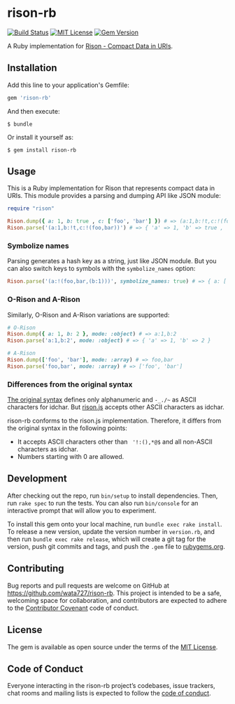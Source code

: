 # rison-rb
[![Build Status](https://github.com/wata727/rison-rb/workflows/spec/badge.svg?branch=master)](https://github.com/wata727/rison-rb/actions)
[![MIT License](http://img.shields.io/badge/license-MIT-blue.svg?style=flat)](LICENSE.txt)
[![Gem Version](https://badge.fury.io/rb/rison-rb.svg)](https://badge.fury.io/rb/rison-rb)

A Ruby implementation for [Rison - Compact Data in URIs](https://rison.io).

## Installation

Add this line to your application's Gemfile:

```ruby
gem 'rison-rb'
```

And then execute:

    $ bundle

Or install it yourself as:

    $ gem install rison-rb

## Usage

This is a Ruby implementation for Rison that represents compact data in URIs. This module provides a parsing and dumping API like JSON module:

```ruby
require "rison"

Rison.dump({ a: 1, b: true , c: ['foo', 'bar'] }) # => (a:1,b:!t,c:!(foo,bar))
Rison.parse('(a:1,b:!t,c:!(foo,bar))') # => { 'a' => 1, 'b' => true , 'c' => ['foo', 'bar'] }
```

### Symbolize names

Parsing generates a hash key as a string, just like JSON module. But you can also switch keys to symbols with the `symbolize_names` option:

```ruby
Rison.parse('(a:!(foo,bar,(b:1)))', symbolize_names: true) # => { a: ['foo', 'bar', { b: 1 }] }
```

### O-Rison and A-Rison

Similarly, O-Rison and A-Rison variations are supported:

```ruby
# O-Rison
Rison.dump({ a: 1, b: 2 }, mode: :object) # => a:1,b:2
Rison.parse('a:1,b:2', mode: :object) # => { 'a' => 1, 'b' => 2 }

# A-Rison
Rison.dump(['foo', 'bar'], mode: :array) # => foo,bar
Rison.parse('foo,bar', mode: :array) # => ['foo', 'bar']
```

### Differences from the original syntax

[The original syntax](https://rison.io) defines only alphanumeric and `-_./~` as ASCII characters for idchar. But [rison.js](https://github.com/Nanonid/rison) accepts other ASCII characters as idchar.

rison-rb conforms to the rison.js implementation. Therefore, it differs from the original syntax in the following points:

- It accepts ASCII characters other than ` '!:(),*@$` and all non-ASCII characters as idchar.
- Numbers starting with 0 are allowed.

## Development

After checking out the repo, run `bin/setup` to install dependencies. Then, run `rake spec` to run the tests. You can also run `bin/console` for an interactive prompt that will allow you to experiment.

To install this gem onto your local machine, run `bundle exec rake install`. To release a new version, update the version number in `version.rb`, and then run `bundle exec rake release`, which will create a git tag for the version, push git commits and tags, and push the `.gem` file to [rubygems.org](https://rubygems.org).

## Contributing

Bug reports and pull requests are welcome on GitHub at https://github.com/wata727/rison-rb. This project is intended to be a safe, welcoming space for collaboration, and contributors are expected to adhere to the [Contributor Covenant](http://contributor-covenant.org) code of conduct.

## License

The gem is available as open source under the terms of the [MIT License](https://opensource.org/licenses/MIT).

## Code of Conduct

Everyone interacting in the rison-rb project’s codebases, issue trackers, chat rooms and mailing lists is expected to follow the [code of conduct](https://github.com/wata727/rison-rb/blob/master/CODE_OF_CONDUCT.md).
